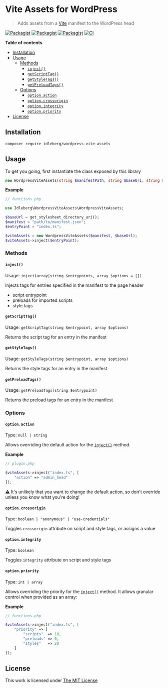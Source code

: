 # Vite Assets for WordPress

> Adds assets from a [Vite](https://vitejs.dev/) manifest to the WordPress head

[![Packagist](https://flat.badgen.net/packagist/license/idleberg/wordpress-vite-assets)](https://packagist.org/packages/idleberg/wordpress-vite-assets)
[![Packagist](https://flat.badgen.net/packagist/v/idleberg/wordpress-vite-assets)](https://packagist.org/packages/idleberg/wordpress-vite-assets)
[![Packagist](https://flat.badgen.net/packagist/php/idleberg/wordpress-vite-assets)](https://packagist.org/packages/idleberg/wordpress-vite-assets)
[![CI](https://img.shields.io/github/actions/workflow/status/idleberg/php-wordpress-vite-assets/default.yml?style=flat-square)](https://github.com/idleberg/php-wordpress-vite-assets/actions)


**Table of contents**

- [Installation](#installation)
- [Usage](#usage)
	- [Methods](#methods)
		- [`inject()`](#inject)
		- [`getScriptTag()`](#getscripttag)
		- [`getStyleTags()`](#getstyletags)
		- [`getPreloadTags()`](#getpreloadtags)
	- [Options](#options)
		- [`option.action`](#optionaction)
		- [`option.crossorigin`](#optioncrossorigin)
		- [`option.integrity`](#optionintegrity)
		- [`option.priority`](#optionpriority)
- [License](#license)
	
## Installation

`composer require idleberg/wordpress-vite-assets`

## Usage

To get you going, first instantiate the class exposed by this library

```php
new WordpressViteAssets(string $manifestPath, string $baseUri, string $algorithm = "sha256");
```

**Example**

```php
// functions.php

use Idleberg\WordpressViteAssets\WordpressViteAssets;

$baseUrl = get_stylesheet_directory_uri();
$manifest = "path/to/manifest.json";
$entryPoint = "index.ts";

$viteAssets = new WordpressViteAssets($manifest, $baseUrl);
$viteAssets->inject($entryPoint);
```

### Methods
#### `inject()`

Usage: `inject(array|string $entrypoints, array $options = [])`

Injects tags for entries specified in the manifest to the page header

- script entrypoint
- preloads for imported scripts
- style tags

#### `getScriptTag()`

Usage: `getScriptTag(string $entrypoint, array $options)`

Returns the script tag for an entry in the manifest

#### `getStyleTags()`

Usage: `getStyleTags(string $entrypoint, array $options)`

Returns the style tags for an entry in the manifest

#### `getPreloadTags()`

Usage: `getPreloadTags(string $entrypoint)`

Returns the preload tags for an entry in the manifest

### Options

#### `option.action`

Type: `null | string`

Allows overriding the default action for the [`inject()`](#inject) method.

**Example**

```php
// plugin.php

$viteAssets->inject("index.ts", [
	"action" => "admin_head"
]);
```

:warning: It's unlikely that you want to change the default action, so don't override unless you know what you're doing!

#### `option.crossorigin`

Type: `boolean | "anonymous" | "use-credentials"`

Toggles `crossorigin` attribute on script and style tags, or assigns a value

#### `option.integrity`

Type: `boolean`

Toggles `integrity` attribute on script and style tags

#### `option.priority`

Type: `int | array`

Allows overriding the priority for the [`inject()`](#inject) method. It allows granular control when provided as an array:

**Example**

```php
// functions.php

$viteAssets->inject("index.ts", [
	"priority" => [
		"scripts"  => 10,
		"preloads" => 0,
		"styles"   => 20
	]
]);
```

## License

This work is licensed under [The MIT License](LICENSE)
